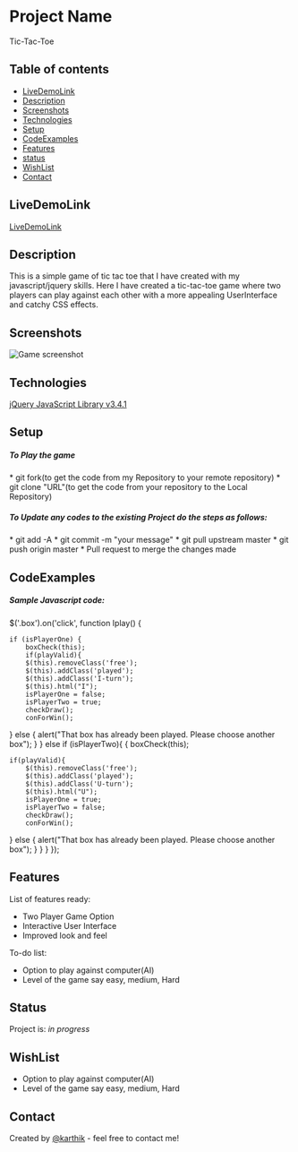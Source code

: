 # Project Name
Tic-Tac-Toe

## Table of contents
* [LiveDemoLink](#LiveDemoLink)
* [Description](#Description)
* [Screenshots](#screenshots)
* [Technologies](#technologies)
* [Setup](#Setup)
* [CodeExamples](#CodeExamples)
* [Features](#features)
* [status](#status)
* [WishList](#WishList)
* [Contact](#contact)

## LiveDemoLink
[LiveDemoLink](https://karthikeyansekar-sydney.github.io/tictactoe/)

## Description
This is a simple game of tic tac toe that I have created with my javascript/jquery skills. Here I have created a tic-tac-toe game where two players can play against each other with a more appealing UserInterface and catchy CSS effects.

## Screenshots
![Game screenshot](./images/ScreenShot_game.png)

## Technologies
[jQuery JavaScript Library v3.4.1 ](https://jquery.com/)

## Setup
<h5>To Play the game</h5>
* git fork(to get the code from my Repository to your remote repository)
* git clone "URL"(to get the code from your repository to the Local Repository)

<h5>To Update any codes to the existing Project do the steps as follows:</h5>
* git add -A
* git commit -m "your message"
* git pull upstream master
* git push origin master
* Pull request to merge the changes made


## CodeExamples
<h5>Sample Javascript code:</h5>

$('.box').on('click', function Iplay() {

	if (isPlayerOne) {
		boxCheck(this);
		if(playValid){
		$(this).removeClass('free');
		$(this).addClass('played');
		$(this).addClass('I-turn');
		$(this).html("I");
		isPlayerOne = false;
		isPlayerTwo = true;
		checkDraw();
		conForWin();
}
	 else {
		alert("That box has already been played. Please choose another box");
	}
}
else if (isPlayerTwo){
	{
			boxCheck(this);

    if(playValid){
        $(this).removeClass('free');
    	$(this).addClass('played');
		$(this).addClass('U-turn');
		$(this).html("U");
		isPlayerOne = true;
		isPlayerTwo = false;
		checkDraw();
		conForWin();
}
	else {
		alert("That box has already been played. Please choose another box");
	}
}
}
});

## Features
List of features ready:
* Two Player Game Option
* Interactive User Interface
* Improved look and feel

To-do list:
* Option to play against computer(AI)
* Level of the game say easy, medium, Hard

## Status
Project is: _in progress_

## WishList
* Option to play against computer(AI)
* Level of the game say easy, medium, Hard

## Contact
Created by [@karthik](karthikeyansep27@gmail.com) - feel free to contact me!
